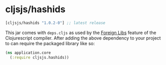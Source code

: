 # cljsjs/hashids

[](dependency)
```clojure
[cljsjs/hashids "1.0.2-0"] ;; latest release
```
[](/dependency)

This jar comes with `deps.cljs` as used by the [Foreign Libs][flibs] feature
of the Clojurescript compiler. After adding the above dependency to your project
to can require the packaged library like so:

```clojure
(ns application.core
  (:require cljsjs.hashids))
```

[flibs]: https://github.com/clojure/clojurescript/wiki/Foreign-Dependencies

